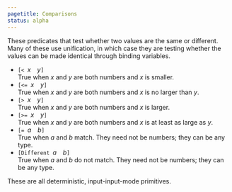 ```yaml
---
pagetitle: Comparisons
status: alpha
---
```

These predicates that test whether two values are the same or different. Many of these use unification, in which case they are testing whether the values can be made identical through binding variables.

* `[< `*x*`  `*y*`]`  
True when *x* and *y* are both numbers and *x* is smaller.
* `[<= `*x*`  `*y*`]`  
True when *x* and *y* are both numbers and *x* is no larger than *y*.
* `[> `*x*`  `*y*`]`  
True when *x* and *y* are both numbers and *x* is larger.
* `[>= `*x*`  `*y*`]`  
True when *x* and *y* are both numbers and *x* is at least as large as *y*.
* `[= `*a*`  `*b*`]`  
True when *a* and *b* match.  They need not be numbers; they can be any type.
* `[Different `*a*`  `*b*`]`  
True when *a* and *b* do not match.  They need not be numbers; they can be any type.

These are all deterministic, input-input-mode primitives.